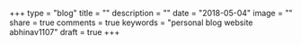 +++
type = "blog"
title = ""
description = ""
date = "2018-05-04"
image = ""
share = true
comments = true
keywords = "personal blog website abhinav1107"
draft = true
+++
